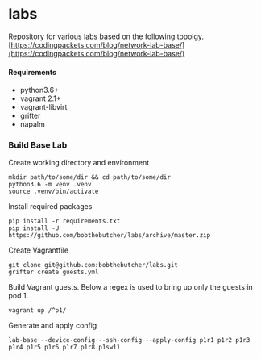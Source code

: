 # labs
Repository for various labs based on the following topolgy.
[https://codingpackets.com/blog/network-lab-base/](https://codingpackets.com/blog/network-lab-base/)

#### Requirements
- python3.6+
- vagrant 2.1+
- vagrant-libvirt
- grifter
- napalm


### Build Base Lab

Create working directory and environment
``` 
mkdir path/to/some/dir && cd path/to/some/dir
python3.6 -m venv .venv
source .venv/bin/activate
```

Install required packages
```
pip install -r requirements.txt
pip install -U https://github.com/bobthebutcher/labs/archive/master.zip
```

Create Vagrantfile 
``` 
git clone git@github.com:bobthebutcher/labs.git
grifter create guests.yml
```

Build Vagrant guests. Below a regex is used to bring 
up only the guests in pod 1.
``` 
vagrant up /^p1/
```

Generate and apply config
``` 
lab-base --device-config --ssh-config --apply-config p1r1 p1r2 p1r3 p1r4 p1r5 p1r6 p1r7 p1r8 p1sw11
```